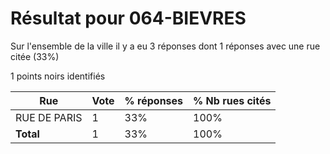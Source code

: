 # Résultat pour 064-BIEVRES

Sur l'ensemble de la ville il y a eu 3 réponses dont 1 réponses avec une rue citée (33%)

1 points noirs identifiés

| Rue | Vote | % réponses | % Nb rues cités|
|-----|------|------------|----------------|
| RUE DE PARIS | 1 | 33% | 100%|
| **Total** | 1 | 33% | 100%|
